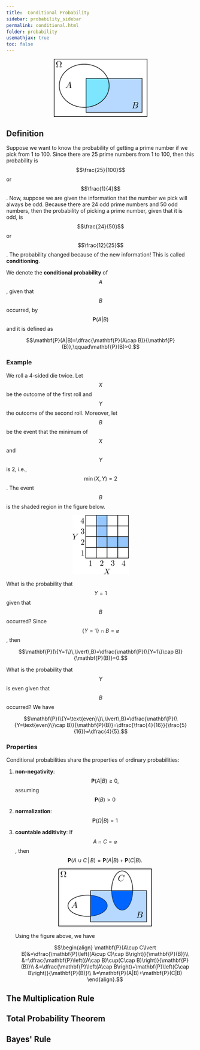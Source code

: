 ```yaml
---
title:  Conditional Probability
sidebar: probability_sidebar
permalink: conditional.html
folder: probability
usemathjax: true
toc: false
---
```


<p align="center">
  <img src="images/prob/conditional.png" style="width:250px;height:auto;"/>
</p>

## Definition

Suppose we want to know the probability of getting a prime number if we pick from 1 to 100. Since there are 25 prime numbers from 1 to 100, then this probability is $$\frac{25}{100}$$ or $$\frac{1}{4}$$. Now, suppose we are given the information that the number we pick will always be odd. Because there are 24 odd prime numbers and 50 odd numbers, then the probability of picking a prime number, given that it is odd, is $$\frac{24}{50}$$ or $$\frac{12}{25}$$. The probability changed because of the new information! This is called **conditioning**.

We denote the **conditional probability** of $$A$$, given that $$B$$ occurred, by $$\mathbf{P}(A\vert B)$$ and it is defined as

$$\mathbf{P}(A|B)=\dfrac{\mathbf{P}(A\cap B)}{\mathbf{P}(B)},\qquad\mathbf{P}(B)>0.$$

### Example

We roll a 4-sided die twice. Let $$X$$ be the outcome of the first roll and $$Y$$ the outcome of the second roll. Moreover, let $$B$$ be the event that the minimum of $$X$$ and $$Y$$ is 2, i.e., $$\min(X,Y)=2$$. The event $$B$$ is the shaded region in the figure below.

<p align="center">
  <img src="images/prob/conexample.png" style="width:150px;height:auto;"/>
</p>

What is the probability that $$Y=1$$ given that $$B$$ occurred? Since $$\{Y=1\}\cap B=\varnothing$$, then

$$\mathbf{P}(\{Y=1\}\,\lvert\,B)=\dfrac{\mathbf{P}(\{Y=1\}\cap B)}{\mathbf{P}(B)}=0.$$

What is the probability that $$Y$$ is even given that $$B$$ occurred? We have

$$\mathbf{P}(\{Y=\text{even}\}\,\lvert\,B)=\dfrac{\mathbf{P}(\{Y=\text{even}\}\cap B)}{\mathbf{P}(B)}=\dfrac{\frac{4}{16}}{\frac{5}{16}}=\dfrac{4}{5}.$$

### Properties

Conditional probabilities share the properties of ordinary probabilities:

1. **non-negativity**: $$\mathbf{P}(A\lvert B)\geq0,$$ assuming $$\mathbf{P}(B)>0$$

2. **normalization**: $$\mathbf{P}(\Omega\lvert B)=1$$

3. **countable additivity**: If $$A\cap C=\varnothing$$, then $$\mathbf{P}(A\cup C\,\lvert\,B)=\mathbf{P}(A\lvert B)+\mathbf{P}(C\lvert B).$$

    <p align="center">
      <img src="images/prob/conadd.png" style="width:250px;height:auto;"/>
    </p>

    Using the figure above, we have

    $$\begin{align}
    \mathbf{P}(A\cup C\lvert B)&=\dfrac{\mathbf{P}\left((A\cup C)\cap B\right)}{\mathbf{P}(B)}\\
    &=\dfrac{\mathbf{P}\left((A\cap B)\cup(C\cap B)\right)}{\mathbf{P}(B)}\\
    &=\dfrac{\mathbf{P}\left(A\cap B\right)+\mathbf{P}\left(C\cap B\right)}{\mathbf{P}(B)}\\
    &=\mathbf{P}(A|B)+\mathbf{P}(C|B)
    \end{align}.$$

## The Multiplication Rule



## Total Probability Theorem


## Bayes' Rule
